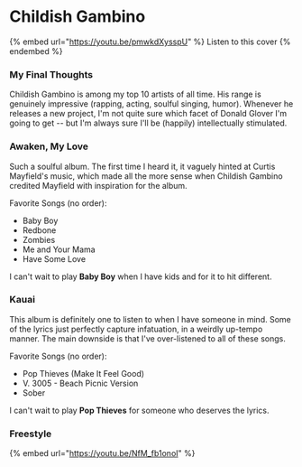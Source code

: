 # Childish Gambino

{% embed url="https://youtu.be/pmwkdXysspU" %}
Listen to this cover
{% endembed %}

### My Final Thoughts

Childish Gambino is among my top 10 artists of all time. His range is genuinely impressive (rapping, acting, soulful singing, humor). Whenever he releases a new project, I'm not quite sure which facet of Donald Glover I'm going to get -- but I'm always sure I'll be (happily) intellectually stimulated.&#x20;

### Awaken, My Love

Such a soulful album. The first time I heard it, it vaguely hinted at Curtis Mayfield's music, which made all the more sense when Childish Gambino credited Mayfield with inspiration for the album.&#x20;

Favorite Songs (no order):

* Baby Boy
* Redbone
* Zombies
* Me and Your Mama
* Have Some Love

I can't wait to play **Baby Boy** when I have kids and for it to hit different.

### Kauai

This album is definitely one to listen to when I have someone in mind. Some of the lyrics just perfectly capture infatuation, in a weirdly up-tempo manner. The main downside is that I've over-listened to all of these songs.

Favorite Songs (no order):

* Pop Thieves (Make It Feel Good)
* V. 3005 - Beach Picnic Version
* Sober

I can't wait to play **Pop Thieves** for someone who deserves the lyrics.

### Freestyle

{% embed url="https://youtu.be/NfM_fb1onoI" %}

